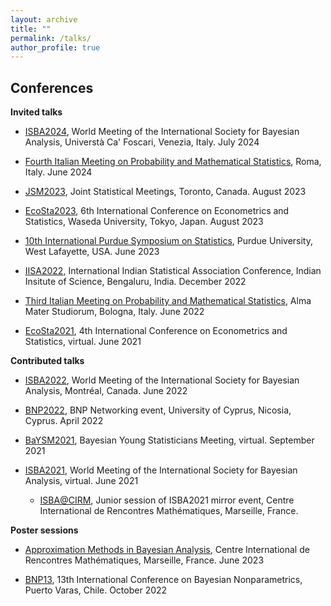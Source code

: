 ```yaml
---
layout: archive
title: ""
permalink: /talks/
author_profile: true
---
```


Conferences
---

**Invited talks**
* [ISBA2024](https://www.unive.it/web/en/2208/home), World Meeting of the International Society for Bayesian Analysis, Universtà Ca' Foscari, Venezia, Italy. July 2024

* [Fourth Italian Meeting on Probability and Mathematical Statistics](https://probabilityrome2024.it/), Roma, Italy. June 2024

* [JSM2023](https://ww2.amstat.org/meetings/jsm/2023/), Joint Statistical Meetings, Toronto, Canada. August 2023

* [EcoSta2023](http://www.cmstatistics.org/EcoSta2023/index.php), 6th International Conference on Econometrics and Statistics, Waseda University, Tokyo, Japan. August 2023

* [10th International Purdue Symposium on Statistics](https://www.stat.purdue.edu/symp2023/index.html), Purdue University, West Lafayette, USA. June 2023

* [IISA2022](https://intindstat.org/conference2022/index), International Indian Statistical Association Conference, Indian Insitute of Science, Bengaluru, India. December 2022

* [Third Italian Meeting on Probability and Mathematical Statistics](https://site.unibo.it/probstat/en), Alma Mater Studiorum, Bologna, Italy. June 2022

* [EcoSta2021](http://www.cmstatistics.org/EcoSta2021/), 4th International Conference on Econometrics and Statistics, virtual. June 2021

**Contributed talks**

* [ISBA2022](https://isbawebmaster.github.io/ISBA2022/), World Meeting of the International Society for Bayesian Analysis, Montréal, Canada. June 2022

* [BNP2022](http://cyprusconferences.org/bnp2022/), BNP Networking event, University of Cyprus, Nicosia, Cyprus. April 2022

* [BaYSM2021](https://events.stat.uconn.edu/BAYSM2021/), Bayesian Young Statisticians Meeting, virtual. September 2021

* [ISBA2021](https://events.stat.uconn.edu/ISBA2021/), World Meeting of the International Society for Bayesian Analysis, virtual. June 2021

  * [ISBA@CIRM](https://sites.google.com/view/isba-at-cirm/home), Junior session of ISBA2021 mirror event, Centre International de Rencontres Mathématiques, Marseille, France.

**Poster sessions**

* [Approximation Methods in Bayesian Analysis](https://conferences.cirm-math.fr/2768.html), Centre International de Rencontres Mathématiques, Marseille, France. June 2023
  
* [BNP13](https://midas.mat.uc.cl/bnp13/), 13th International Conference on Bayesian Nonparametrics, Puerto Varas, Chile. October 2022
